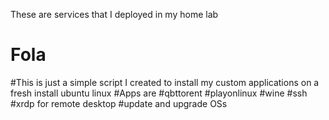 These are services that I deployed in my home lab

# Fola
#This is just a simple script I created to install my custom applications on a fresh install ubuntu linux
#Apps are
#qbttorent
#playonlinux
#wine
#ssh
#xrdp for remote desktop
#update and upgrade OSs
